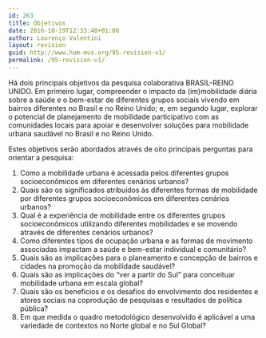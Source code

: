 ```yaml
---
id: 263
title: Objetivos
date: 2016-10-19T12:33:40+01:00
author: Lourenço Valentini
layout: revision
guid: http://www.hum-mus.org/95-revision-v1/
permalink: /95-revision-v1/
---
```

Há dois principais objetivos da pesquisa colaborativa BRASIL-REINO UNIDO. Em primeiro lugar, compreender o impacto da (im)mobilidade diária sobre a saúde e o bem-estar de diferentes grupos sociais vivendo em bairros diferentes no Brasil e no Reino Unido; e, em segundo lugar, explorar o potencial de planejamento de mobilidade participativo com as comunidades locais para apoiar e desenvolver soluções para mobilidade urbana saudável no Brasil e no Reino Unido.

Estes objetivos serão abordados através de oito principais perguntas para orientar a pesquisa:

  1. Como a mobilidade urbana é acessada pelos diferentes grupos socioeconômicos em diferentes cenários urbanos?
  2. Quais são os significados atribuídos às diferentes formas de mobilidade por diferentes grupos socioeconômicos em diferentes cenários urbanos?
  3. Qual é a experiência de mobilidade entre os diferentes grupos socioeconômicos utilizando diferentes mobilidades e se movendo através de diferentes cenários urbanos?
  4. Como diferentes tipos de ocupação urbana e as formas de movimento associadas impactam a saúde e bem-estar individual e comunitário?
  5. Quais são as implicações para o planeamento e concepção de bairros e cidades na promoção da mobilidade saudável?
  6. Quais são as implicações do “ver a partir do Sul” para conceituar mobilidade urbana em escala global?
  7. Quais são os benefícios e os desafios do envolvimento dos residentes e atores sociais na coprodução de pesquisas e resultados de política pública?
  8. Em que medida o quadro metodológico desenvolvido é aplicável a uma variedade de contextos no Norte global e no Sul Global?